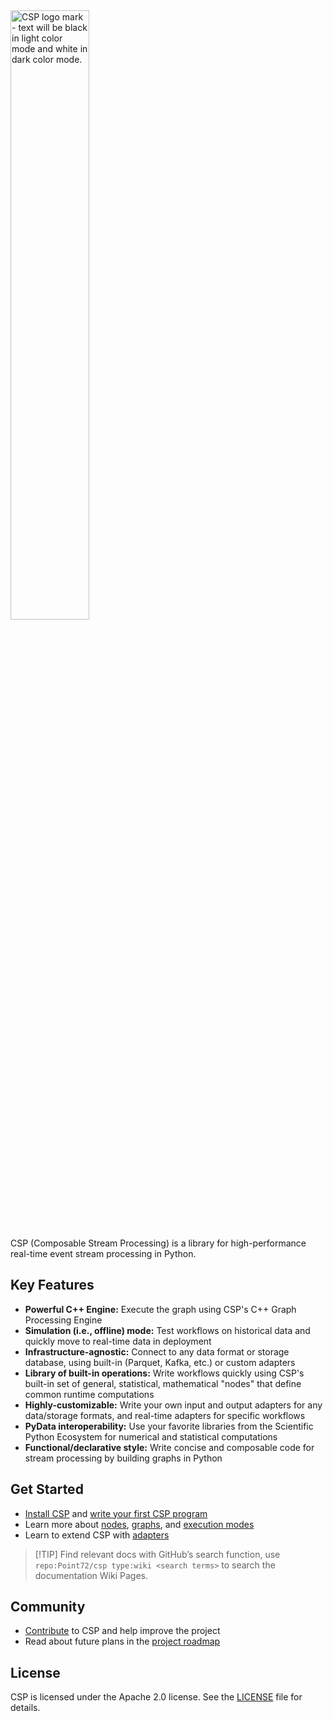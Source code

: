 <picture>
  <source media="(prefers-color-scheme: light)" srcset="https://raw.githubusercontent.com/Point72/csp/main/docs/img/csp-light.png">
  <source media="(prefers-color-scheme: dark)" srcset="https://raw.githubusercontent.com/Point72/csp/main/docs/img/csp-dark.png">
  <img alt="CSP logo mark - text will be black in light color mode and white in dark color mode." width="50%"/>
</picture>

CSP (Composable Stream Processing) is a library for high-performance real-time event stream processing in Python.

## Key Features

- **Powerful C++ Engine:** Execute the graph using CSP's C++ Graph Processing Engine
- **Simulation (i.e., offline) mode:** Test workflows on historical data and quickly move to real-time data in deployment
- **Infrastructure-agnostic:** Connect to any data format or storage database, using built-in (Parquet, Kafka, etc.) or custom adapters
- **Library of built-in operations:** Write workflows quickly using CSP's built-in set of general, statistical, mathematical "nodes" that define common runtime computations
- **Highly-customizable:** Write your own input and output adapters for any data/storage formats, and real-time adapters for specific workflows
- **PyData interoperability:** Use your favorite libraries from the Scientific Python Ecosystem for numerical and statistical computations
- **Functional/declarative style:** Write concise and composable code for stream processing by building graphs in Python

<!-- ## Applications -->

## Get Started

- [Install CSP](Installation) and [write your first CSP program](First-Steps)
- Learn more about [nodes](CSP-Node), [graphs](CSP-Graph), and [execution modes](Execution-Modes)
- Learn to extend CSP with [adapters](Adapters)

<!-- - Check out the [examples](Examples) for various CSP features and use cases -->

> \[!TIP\]
> Find relevant docs with GitHub’s search function, use `repo:Point72/csp type:wiki <search terms>` to search the documentation Wiki Pages.

## Community

- [Contribute](Contribute) to CSP and help improve the project
- Read about future plans in the [project roadmap](Roadmap)

## License

CSP is licensed under the Apache 2.0 license. See the [LICENSE](https://github.com/Point72/csp/blob/main/LICENSE) file for details.
